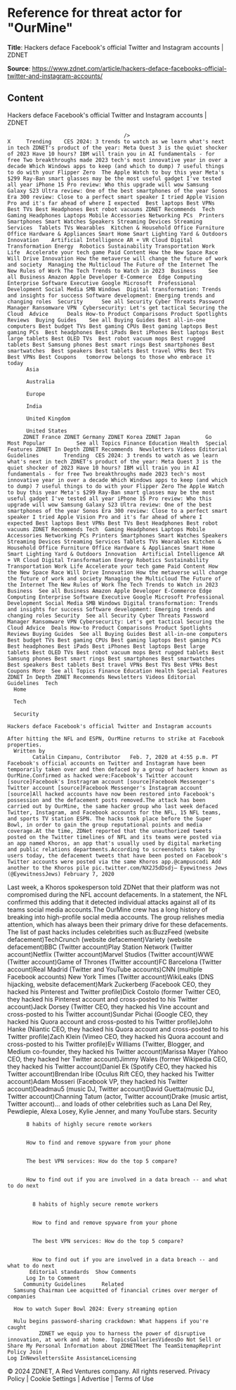 # Reference for threat actor for "OurMine"

**Title**: Hackers deface Facebook's official Twitter and Instagram accounts | ZDNET

**Source**: https://www.zdnet.com/article/hackers-deface-facebooks-official-twitter-and-instagram-accounts/

## Content




Hackers deface Facebook's official Twitter and Instagram accounts | ZDNET


                                         />                                                                                                                                                                                                     X     Trending    CES 2024: 3 trends to watch as we learn what's next in tech ZDNET's product of the year: Meta Quest 3 is the quiet shocker of 2023 Have 10 hours? IBM will train you in AI fundamentals - for free Two breakthroughs made 2023 tech's most innovative year in over a decade Which Windows apps to keep (and which to dump) 7 useful things to do with your Flipper Zero  The Apple Watch to buy this year Meta's $299 Ray-Ban smart glasses may be the most useful gadget I've tested all year iPhone 15 Pro review: Who this upgrade will wow Samsung Galaxy S23 Ultra review: One of the best smartphones of the year Sonos Era 300 review: Close to a perfect smart speaker I tried Apple Vision Pro and it's far ahead of where I expected  Best laptops Best VPNs Best TVs Best Headphones Best robot vacuums ZDNET Recommends  Tech    Gaming Headphones Laptops Mobile Accessories Networking PCs  Printers Smartphones Smart Watches Speakers Streaming Devices Streaming Services  Tablets TVs Wearables  Kitchen & Household Office Furniture Office Hardware & Appliances Smart Home Smart Lighting Yard & Outdoors  Innovation    Artificial Intelligence AR + VR Cloud Digital Transformation Energy  Robotics Sustainability Transportation Work Life  Accelerate your tech game Paid Content How the New Space Race Will Drive Innovation How the metaverse will change the future of work and society  Managing the Multicloud The Future of the Internet The New Rules of Work The Tech Trends to Watch in 2023  Business    See all Business Amazon Apple Developer E-Commerce  Edge Computing Enterprise Software Executive Google Microsoft  Professional Development Social Media SMB Windows  Digital transformation: Trends and insights for success Software development: Emerging trends and changing roles  Security      See all Security Cyber Threats Password Manager Ransomware VPN  Cybersecurity: Let's get tactical Securing the Cloud  Advice      Deals How-to Product Comparisons Product Spotlights Reviews  Buying Guides    See all Buying Guides Best all-in-one computers Best budget TVs Best gaming CPUs Best gaming laptops Best gaming PCs  Best headphones Best iPads Best iPhones Best laptops Best large tablets Best OLED TVs  Best robot vacuum mops Best rugged tablets Best Samsung phones Best smart rings Best smartphones Best smartwatches  Best speakers Best tablets Best travel VPNs Best TVs Best VPNs Best Coupons   tomorrow belongs to those who embrace it today       
          Asia
        
          Australia
        
          Europe
        
          India
        
          United Kingdom
        
          United States
         ZDNET France ZDNET Germany ZDNET Korea ZDNET Japan        Go  Most Popular          See all Topics Finance Education Health  Special Features ZDNET In Depth ZDNET Recommends  Newsletters Videos Editorial Guidelines        Trending  CES 2024: 3 trends to watch as we learn what's next in tech ZDNET's product of the year: Meta Quest 3 is the quiet shocker of 2023 Have 10 hours? IBM will train you in AI fundamentals - for free Two breakthroughs made 2023 tech's most innovative year in over a decade Which Windows apps to keep (and which to dump) 7 useful things to do with your Flipper Zero The Apple Watch to buy this year Meta's $299 Ray-Ban smart glasses may be the most useful gadget I've tested all year iPhone 15 Pro review: Who this upgrade will wow Samsung Galaxy S23 Ultra review: One of the best smartphones of the year Sonos Era 300 review: Close to a perfect smart speaker I tried Apple Vision Pro and it's far ahead of where I expected Best laptops Best VPNs Best TVs Best Headphones Best robot vacuums ZDNET Recommends Tech  Gaming Headphones Laptops Mobile Accessories Networking PCs Printers Smartphones Smart Watches Speakers Streaming Devices Streaming Services Tablets TVs Wearables Kitchen & Household Office Furniture Office Hardware & Appliances Smart Home Smart Lighting Yard & Outdoors Innovation  Artificial Intelligence AR + VR Cloud Digital Transformation Energy Robotics Sustainability Transportation Work Life Accelerate your tech game Paid Content How the New Space Race Will Drive Innovation How the metaverse will change the future of work and society Managing the Multicloud The Future of the Internet The New Rules of Work The Tech Trends to Watch in 2023 Business  See all Business Amazon Apple Developer E-Commerce Edge Computing Enterprise Software Executive Google Microsoft Professional Development Social Media SMB Windows Digital transformation: Trends and insights for success Software development: Emerging trends and changing roles Security  See all Security Cyber Threats Password Manager Ransomware VPN Cybersecurity: Let's get tactical Securing the Cloud Advice  Deals How-to Product Comparisons Product Spotlights Reviews Buying Guides  See all Buying Guides Best all-in-one computers Best budget TVs Best gaming CPUs Best gaming laptops Best gaming PCs Best headphones Best iPads Best iPhones Best laptops Best large tablets Best OLED TVs Best robot vacuum mops Best rugged tablets Best Samsung phones Best smart rings Best smartphones Best smartwatches Best speakers Best tablets Best travel VPNs Best TVs Best VPNs Best Coupons More  See all Topics Finance Education Health Special Features ZDNET In Depth ZDNET Recommends Newsletters Videos Editorial Guidelines  Tech     
      Home
    
      Tech
    
      Security
      
    Hackers deface Facebook's official Twitter and Instagram accounts
   
    After hitting the NFL and ESPN, OurMine returns to strike at Facebook properties.
      Written by 
            Catalin Cimpanu, Contributor   Feb. 7, 2020 at 4:55 p.m. PT                          Facebook's official accounts on Twitter and Instagram have been temporarily taken over and then defaced by a group of hackers known as OurMine.Confirmed as hacked were:Facebook's Twitter account [source]Facebook's Instragram account [source]Facebook Messenger's Twitter account [source]Facebook Messenger's Instagram account [source]All hacked accounts have now been restored into Facebook's possession and the defacement posts removed.The attack has been carried out by OurMine, the same hacker group who last week defaced Twitter, Instagram, and Facebook accounts for the NFL, 15 NFL teams, and sports TV station ESPN. The hacks took place before the Super Bowl, in order to gain the group reputational points and media coverage.At the time, ZDNet reported that the unauthorized tweets posted on the Twitter timelines of NFL and its teams were posted via an app named Khoros, an app that's usually used by digital marketing and public relations departments.According to screenshots taken by users today, the defacement tweets that have been posted on Facebook's Twitter accounts were posted via the same Khoros app.@campuscodi Add another to the Khoros pile pic.twitter.com/NX2J5dDsdj— Eyewitness Jews (@EyewitnessJews) February 7, 2020
Last week, a Khoros spokesperson told ZDNet that their platform was not compromised during the NFL account defacements. In a statement, the NFL confirmed this adding that it detected individual attacks against all of its teams social media accounts.The OurMine crew has a long history of breaking into high-profile social media accounts. The group relishes media attention, which has always been their primary drive for these defacements. The list of past hacks includes celebrities such as:BuzzFeed (website defacement)TechCrunch (website defacement)Variety (website defacement)BBC (Twitter account)Play Station Network (Twitter account)Netflix (Twitter account)Marvel Studios (Twitter account)WWE (Twitter account)Game of Thrones (Twitter account)FC Barcelona (Twitter account)Real Madrid (Twitter and YouTube accounts)CNN (multiple Facebook accounts)  New York Times (Twitter account)WikiLeaks (DNS hijacking, website defacement)Mark Zuckerberg (Facebook CEO, they hacked his Pinterest and Twitter profile)Dick Costolo (former Twitter CEO, they hacked his Pinterest account and cross-posted to his Twitter account)Jack Dorsey (Twitter CEO, they hacked his Vine account and cross-posted to his Twitter account)Sundar Pichai (Google CEO, they hacked his Quora account and cross-posted to his Twitter profile)John Hanke (Niantic CEO, they hacked his Quora account and cross-posted to his Twitter profile)Zach Klein (Vimeo CEO, they hacked his Quora account and cross-posted to his Twitter profile)Ev Williams (Twitter, Blogger, and Medium co-founder, they hacked his Twitter account)Marissa Mayer (Yahoo CEO, they hacked her Twitter account)Jimmy Wales (former Wikipedia CEO, they hacked his Twitter account)Daniel Ek (Spotify CEO, they hacked his Twitter account)Brendan Iribe (Oculus Rift CEO, they hacked his Twitter account)Adam Mosseri (Facebook VP, they hacked his Twitter account)Deadmau5 (music DJ, Twitter account)David Guetta(music DJ, Twitter account)Channing Tatum (actor, Twitter account)Drake (music artist, Twitter account)... and loads of other celebrities such as Lana Del Rey, Pewdiepie, Alexa Losey, Kylie  Jenner, and many YouTube stars. Security    

          8 habits of highly secure remote workers
         

          How to find and remove spyware from your phone
         

          The best VPN services: How do the top 5 compare?
         

          How to find out if you are involved in a data breach -- and what to do next
            

            8 habits of highly secure remote workers
           

            How to find and remove spyware from your phone
           

            The best VPN services: How do the top 5 compare?
           

            How to find out if you are involved in a data breach -- and what to do next
           Editorial standards  Show Comments  
          Log In to Comment
         Community Guidelines     Related   
      Samsung Chairman Lee acquitted of financial crimes over merger of companies
      
      How to watch Super Bowl 2024: Every streaming option
      
      Hulu begins password-sharing crackdown: What happens if you're caught
              ZDNET we equip you to harness the power of disruptive innovation, at work and at home. TopicsGalleriesVideosDo Not Sell or Share My Personal Information about ZDNETMeet The TeamSitemapReprint Policy Join |
    Log InNewslettersSite AssistanceLicensing     
  © 2024 ZDNET, A Red Ventures company. All rights reserved.
 Privacy Policy |
  Cookie Settings |
  Advertise |
  Terms of Use 


